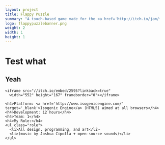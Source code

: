 ```yaml
---
layout: project
title: Flappy Puzzle
summary: "A touch-based game made for the <a href='http://itch.io/jam/flappyjam' target='_blank'>Flappy Jam</a>.<br />Graphics inspired by Tetris, difficulty and controls inspired by Flappy Bird."
logo: flappypuzzlebanner.png
weight: 2
width: 1
height: 1
---
```


# Test what
## Yeah

    <iframe src="//itch.io/embed/2595?linkback=true" 
      width="552" height="167" frameborder="0"></iframe>
      
    <h4>Platform: <a href='http://www.isogenicengine.com/' target='_blank'>Isogenic Engine</a> (HTML5) aimed at all browsers</h4>
    <h4>Development: 12 hours</h4>
    <h4>Team: 1</h4>
    <h4>My Role:</h4>
    <ul class="role">
      <li>All design, programming, and art</li>
      <li>(music by Joshua Cipolla + open-source sounds)</li>
    </ul>